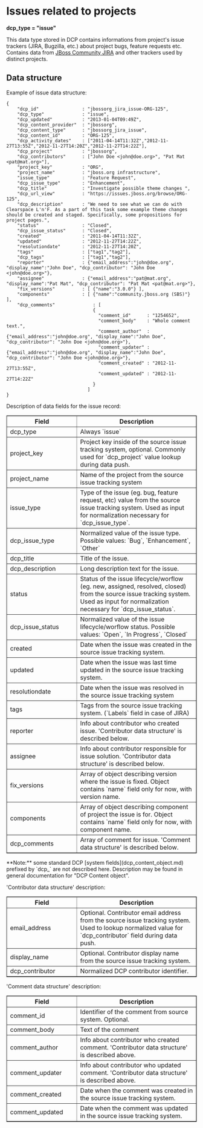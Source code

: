 Issues related to projects
==========================

**dcp\_type = "issue"**

This data type stored in DCP contains informations from project's issue trackers (JIRA, Bugzilla, etc.) about project bugs, feature requests etc.
Contains data from [JBoss Community JIRA](http://issues.jboss.org) and other trackers used by distinct projects. 

## Data structure

Example of issue data structure:

	{
		"dcp_id"                : "jbossorg_jira_issue-ORG-125",
		"dcp_type"              : "issue",
		"dcp_updated"           : "2013-01-04T09:49Z",
		"dcp_content_provider"  : "jbossorg",
		"dcp_content_type"      : "jbossorg_jira_issue",
		"dcp_content_id"        : "ORG-125",
		"dcp_activity_dates"    : ["2011-04-14T11:32Z","2012-11-27T13:55Z","2012-11-27T14:20Z","2012-11-27T14:22Z"],
		"dcp_project"           : "jbossorg",
		"dcp_contributors"      : ["John Doe <john@doe.org>", "Pat Mat <pat@mat.org>"],
		"project_key"           : "ORG",
		"project_name"          : "jboss.org infrastructure",
		"issue_type"            : "Feature Request",
		"dcp_issue_type"        : "Enhancement",
		"dcp_title"             : "Investigate possible theme changes ",
		"dcp_url_view"          : "https://issues.jboss.org/browse/ORG-125",
		"dcp_description"       : "We need to see what we can do with Clearspace L'n'F. As a part of this task some example theme changes should be created and staged. Specifically, some propositions for project pages.",
		"status"                : "Closed",
		"dcp_issue_status"      : "Closed",
		"created"               : "2011-04-14T11:32Z",
		"updated"               : "2012-11-27T14:22Z",
		"resolutiondate"        : "2012-11-27T14:20Z",
		"tags"                  : ["tag1","tag2"],
		"dcp_tags"              : ["tag1","tag2"],
		"reporter"              : {"email_address":"john@doe.org", "display_name":"John Doe", "dcp_contributor": "John Doe <john@doe.org>"},
		"assignee"              : {"email_address":"pat@mat.org", "display_name":"Pat Mat", "dcp_contributor": "Pat Mat <pat@mat.org>"},
		"fix_versions"          : [ {"name":"3.0.0"} ],
		"components"            : [ {"name":"community.jboss.org (SBS)"} ],
		"dcp_comments"              : [
		                            {
		                              "comment_id"      : "1254652",
		                              "comment_body"    : "Whole comment text.",
		                              "comment_author"  : {"email_address":"john@doe.org", "display_name":"John Doe", "dcp_contributor": "John Doe <john@doe.org>"},
		                              "comment_updater" : {"email_address":"john@doe.org", "display_name":"John Doe", "dcp_contributor": "John Doe <john@doe.org>"},
		                              "comment_created" : "2012-11-27T13:55Z",
		                              "comment_updated" : "2012-11-27T14:22Z"
		                            }
		                          ]
	}

Description of data fields for the issue record:
<table border="1">
<thead>
  <th>Field</th>
  <th width="63%">Description</th>
</thead>
<tbody>
<tr><td>dcp_type</td><td>Always `issue`</td></tr>
<tr><td>project_key</td><td>Project key inside of the source issue tracking system, optional. Commonly used for `dcp_project` value lookup during data push.</td></tr>
<tr><td>project_name</td><td>Name of the project from the source issue tracking system</td></tr>
<tr><td>issue_type</td><td>Type of the issue (eg. bug, feature request, etc) value from the source issue tracking system. Used as input for normalization necessary for `dcp_issue_type`.</td></tr>
<tr><td>dcp_issue_type</td><td>Normalized value of the issue type. Possible values: `Bug`, `Enhancement`, `Other`</td></tr>
<tr><td>dcp_title</td><td>Title of the issue.</td></tr>
<tr><td>dcp_description</td><td>Long description text for the issue.</td></tr>
<tr><td>status</td><td>Status of the issue lifecycle/worflow (eg. new, assigned, resolved, closed) from the source issue tracking system. Used as input for normalization necessary for `dcp_issue_status`.</td></tr>
<tr><td>dcp_issue_status</td><td>Normalized value of the issue lifecycle/worflow status. Possible values: `Open`, `In Progress`, `Closed`</td></tr>
<tr><td>created</td><td>Date when the issue was created in the source issue tracking system.</td></tr>
<tr><td>updated</td><td>Date when the issue was last time updated in the source issue tracking system.</td></tr>
<tr><td>resolutiondate</td><td>Date when the issue was resolved in the source issue tracking system</td></tr>
<tr><td>tags</td><td>Tags from the source issue tracking system. (`Labels` field in case of JIRA)</td></tr>
<tr><td>reporter</td><td>Info about contributor who created issue. 'Contributor data structure' is described below.</td></tr>
<tr><td>assignee</td><td>Info about contributor responsible for issue solution. 'Contributor data structure' is described below.</td></tr>
<tr><td>fix_versions</td><td>Array of object describing version where the issue is fixed. Object contains `name` field only for now, with version name.</td></tr>
<tr><td>components</td><td>Array of object describing component of project the issue is for. Object contains `name` field only for now, with component name.</td></tr>
<tr><td>dcp_comments</td><td>Array of comment for issue. 'Comment data structure' is described below.</td></tr>
</tbody>
</table>
**Note:** some standard DCP [system fields](dcp_content_object.md) prefixed by `dcp_` are not described here. Description may be found in general documentation for "DCP Content object".  	

'Contributor data structure' description:
<table border="1">
<thead>
  <th>Field</th>
  <th width="63%">Description</th>
</thead>
<tbody>
<tr><td>email_address</td><td>Optional. Contributor email address from the source issue tracking system. Used to lookup normalized value for `dcp_contributor` field during data push.</td></tr>
<tr><td>display_name</td><td>Optional. Contributor display name from the source issue tracking system.</td></tr>
<tr><td>dcp_contributor</td><td>Normalized DCP contributor identifier.</td></tr>
</tbody>
</table>

'Comment data structure' description:
<table border="1">
<thead>
  <th>Field</th>
  <th width="63%">Description</th>
</thead>
<tbody>
<tr><td>comment_id</td><td>Identifier of the comment from source system. Optional.</td></tr>
<tr><td>comment_body</td><td>Text of the comment</td></tr>
<tr><td>comment_author</td><td>Info about contributor who created comment. 'Contributor data structure' is described above.</td></tr>
<tr><td>comment_updater</td><td>Info about contributor who updated comment. 'Contributor data structure' is described above.</td></tr>
<tr><td>comment_created</td><td>Date when the comment was created in the source issue tracking system.</td></tr>
<tr><td>comment_updated</td><td>Date when the comment was updated in the source issue tracking system.</td></tr>
</tbody>
</table>
